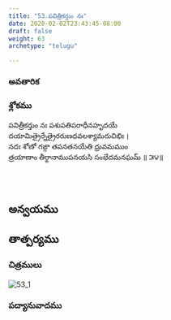 ```yaml
---
title: "53.పవిత్రీకర్తుం నః"
date: 2020-02-02T23:43:45-08:00
draft: false
weight: 63
archetype: "telugu"

---
```


### అవతారిక


### శ్లోకము

పవిత్రీకర్తుం నః పశుపతిపరాధీనహృదయే
<br/>దయామిత్రైర్నేత్రైరరుణధవలశ్యామరుచిభిః ।
<br/>నదః శోణో గఙ్గా తపనతనయేతి ధ్రువమముం
<br/>త్రయాణాం తీర్థానాముపనయసి సంభేదమనఘమ్ ॥ ౫౪॥
<br/>

<br/><br/>

## అన్వయము 


## తాత్పర్యము 

### చిత్రములు 

![53_1](/images/sl/manual/SL_V53.jpg)

### పద్యానువాదము

